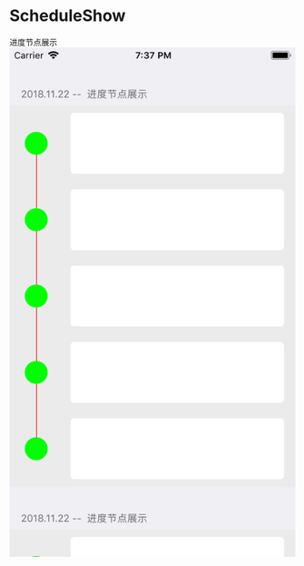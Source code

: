 # ScheduleShow
进度节点展示
    ![Image text](https://github.com/Hurdery/ScheduleShow/blob/master/screenshot/Simulator%20Screen%20Shot%20-%20iPhone%208%20-%202018-11-22%20at%2019.37.16.png)
